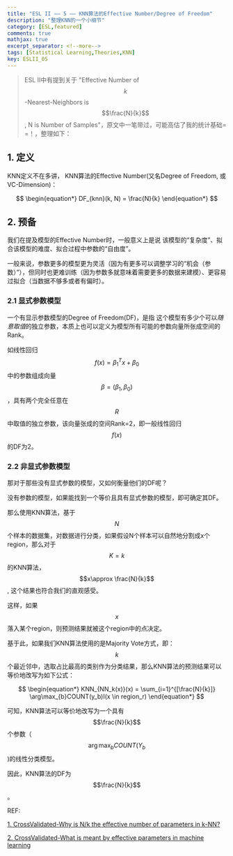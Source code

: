 ```yaml
---
title: "ESL II —— 5 —— KNN算法的Effective Number/Degree of Freedom"
description: "整理KNN的一个小细节"
category: [ESL,featured]
comments: true
mathjax: true
excerpt_separator: <!--more-->
tags: [Statistical Learning,Theories,KNN]
key: ESLII_05
---
```


> ESL II中有提到关于 "Effective Number of $$k$$-Nearest-Neighbors is $$\frac{N}{k}$$, N is Number of Samples"，原文中一笔带过，可能高估了我的统计基础= =！，整理如下：

## 1. 定义

KNN定义不在多讲， KNN算法的Effective Number(又名Degree of Freedom, 或VC-Dimension)：

$$
\begin{equation*}
DF_{knn}(k, N) = \frac{N}{k}
\end{equation*}
$$

<!--more-->

## 2. 预备

我们在提及模型的Effective Number时，一般意义上是说 该模型的“复杂度”、拟合该模型的难度、拟合过程中参数的“自由度”。

一般来说，参数更多的模型更为灵活（因为有更多可以调整学习的“机会（参数）”），但同时也更难训练（因为参数多就意味着需要更多的数据来建模）、更容易过拟合（当数据不够多或者有偏时）。

### 2.1 显式参数模型

一个有显示参数模型的Degree of Freedom(DF)，是指 这个模型有多少个可以*随意取值*的独立参数，本质上也可以定义为模型所有可能的参数向量所张成空间的Rank。

如线性回归$$f(x) = \beta_1^Tx + \beta_0$$中的参数组成向量$$\beta = (\beta_1,\beta_0)$$，具有两个完全任意在$$R$$中取值的独立参数，该向量张成的空间Rank=2，即一般线性回归$$f(x)$$的DF为2。

### 2.2 非显式参数模型

那对于那些没有显式参数的模型，又如何衡量他们的DF呢？

没有参数的模型，如果能找到一个等价且具有显式参数的模型，即可确定其DF。

那么使用KNN算法，基于$$N$$个样本的数据集，对数据进行分类，如果假设N个样本可以自然地分割成x个region，那么对于$$K=k$$的KNN算法，$$x\approx \frac{N}{k}$$, 这个结果也符合我们的直观感受。

这样，如果$$x$$落入某个region，则预测结果就被这个region中的点决定。

基于此，如果我们KNN算法使用的是Majority Vote方式，即：$$k$$个最近邻中，选取占比最高的类别作为分类结果，那么KNN算法的预测结果可以等价地改写为如下公式：

$$
\begin{equation*}
KNN_{NN_k(x)}(x) = \sum_{i=1}^{[\frac{N}{k}]} \arg\max_{b}COUNT(y_b)I(x \in region_r)
\end{equation*}
$$

可知，KNN算法可以等价地改写为一个具有$$\frac{N}{k}$$个参数（$$\arg\max_bCOUNT(Y_b$$)的线性分类模型。

因此，KNN算法的DF为$$\frac{N}{k}$$。

REF:

[1. CrossValidated-Why is N/k the effective number of parameters in k-NN?](https://stats.stackexchange.com/questions/357524/why-is-n-k-the-effective-number-of-parameters-in-k-nn)

[2. CrossValidated-What is meant by effective parameters in machine learning](https://stats.stackexchange.com/questions/114434/what-is-meant-by-effective-parameters-in-machine-learning)
